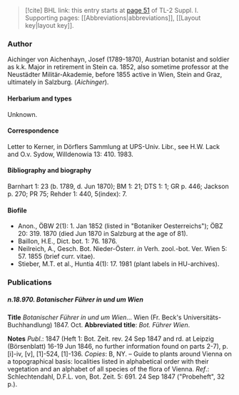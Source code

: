 > [!cite] BHL link: this entry starts at [page 51](https://www.biodiversitylibrary.org/item/103858#page/63/mode/1up) of TL-2 Suppl. I.
> Supporting pages: [[Abbreviations|abbreviations]], [[Layout key|layout key]].

### Author

Aichinger von Aichenhayn, Josef (1789-1870), Austrian botanist and soldier as k.k. Major in retirement in Stein ca. 1852, also sometime professor at the Neustädter Militär-Akademie, before 1855 active in Wien, Stein and Graz, ultimately in Salzburg. (*Aichinger*).

#### Herbarium and types

Unknown.

#### Correspondence

Letter to Kerner, in Dörflers Sammlung at UPS-Univ. Libr., see H.W. Lack and O.v. Sydow, Willdenowia 13: 410. 1983.

#### Bibliography and biography

Barnhart 1: 23 (b. 1789, d. Jun 1870); BM 1: 21; DTS 1: 1; GR p. 446; Jackson p. 270; PR 75; Rehder 1: 440, 5(index): 7.

#### Biofile

- Anon., ÖBW 2(1): 1. Jan 1852 (listed in "Botaniker Oesterreichs"); ÖBZ 20: 319. 1870 (died Jun 1870 in Salzburg at the age of 81).
- Baillon, H.E., Dict. bot. 1: 76. 1876.
- Neilreich, A., Gesch. Bot. Nieder-Österr. *in* Verh. zool.-bot. Ver. Wien 5: 57. 1855 (brief curr. vitae).
- Stieber, M.T. et al., Huntia 4(1): 17. 1981 (plant labels in HU-archives).

### Publications

##### n.18.970. Botanischer Führer in und um Wien

**Title**
*Botanischer Führer in und um Wien*... Wien (Fr. Beck's Universitäts-Buchhandlung) 1847. Oct.
**Abbreviated title**: *Bot. Führer Wien*.

**Notes**
*Publ*.: 1847 (Heft 1: Bot. Zeit. rev. 24 Sep 1847 and rd. at Leipzig (Börsenblatt) 16-19 Jun 1846, no further information found on parts 2-7), p.\[i\]-iv, \[v\], \[1\]-524, \[1\]-136. *Copies*: B, NY. – Guide to plants around Vienna on a topographical basis: localities listed in alphabetical order with their vegetation and an alphabet of all species of the flora of Vienna.
*Ref*.: Schlechtendahl, D.F.L. von, Bot. Zeit. 5: 691. 24 Sep 1847 ("Probeheft", 32 p.).


